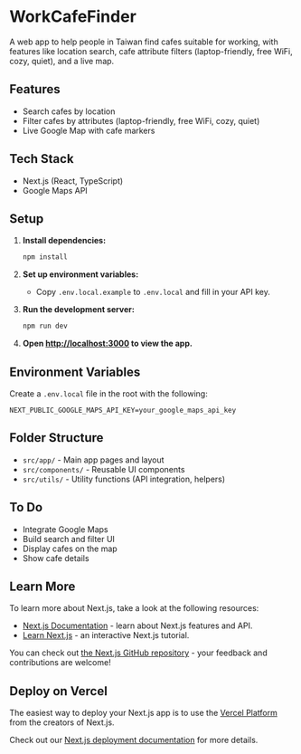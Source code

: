 # WorkCafeFinder

A web app to help people in Taiwan find cafes suitable for working, with features like location search, cafe attribute filters (laptop-friendly, free WiFi, cozy, quiet), and a live map.

## Features
- Search cafes by location
- Filter cafes by attributes (laptop-friendly, free WiFi, cozy, quiet)
- Live Google Map with cafe markers

## Tech Stack
- Next.js (React, TypeScript)
- Google Maps API

## Setup

1. **Install dependencies:**
   ```bash
   npm install
   ```

2. **Set up environment variables:**
   - Copy `.env.local.example` to `.env.local` and fill in your API key.

3. **Run the development server:**
   ```bash
   npm run dev
   ```

4. **Open [http://localhost:3000](http://localhost:3000) to view the app.**

## Environment Variables
Create a `.env.local` file in the root with the following:

```
NEXT_PUBLIC_GOOGLE_MAPS_API_KEY=your_google_maps_api_key
```

## Folder Structure
- `src/app/` - Main app pages and layout
- `src/components/` - Reusable UI components
- `src/utils/` - Utility functions (API integration, helpers)

## To Do
- Integrate Google Maps
- Build search and filter UI
- Display cafes on the map
- Show cafe details

## Learn More

To learn more about Next.js, take a look at the following resources:

- [Next.js Documentation](https://nextjs.org/docs) - learn about Next.js features and API.
- [Learn Next.js](https://nextjs.org/learn) - an interactive Next.js tutorial.

You can check out [the Next.js GitHub repository](https://github.com/vercel/next.js) - your feedback and contributions are welcome!

## Deploy on Vercel

The easiest way to deploy your Next.js app is to use the [Vercel Platform](https://vercel.com/new?utm_medium=default-template&filter=next.js&utm_source=create-next-app&utm_campaign=create-next-app-readme) from the creators of Next.js.

Check out our [Next.js deployment documentation](https://nextjs.org/docs/app/building-your-application/deploying) for more details.
